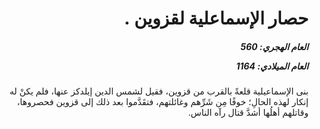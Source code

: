 <h1 dir="rtl">حصار الإسماعلية لقزوين .</h1>

<h5 dir="rtl">العام الهجري:  560

العام الميلادي: 1164

</h5>

<p dir="rtl">بنى الإسماعيلية قلعةً بالقرب من قزوين، فقيل لشمس الدين إيلدكز عنها، فلم يكنْ له إنكار لهذه الحالِ؛ خوفًا مِن شَرِّهم وغائلتهم، فتقَدَّموا بعد ذلك إلى قزوين فحصروها، وقاتلهم أهلُها أشدَّ قتال رآه الناس.</p></br>
